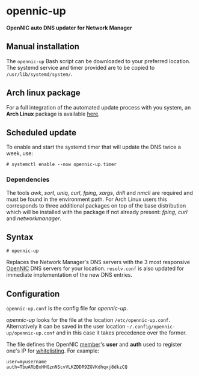 # opennic-up

**OpenNIC auto DNS updater for Network Manager**

## Manual installation
The `opennic-up` Bash script can be downloaded to your preferred location.
The systemd service and timer provided are to be copied to `/usr/lib/systemd/system/`.

## Arch linux package
For a full integration of the automated update process with you system, an **Arch Linux** package is available [here][1].

## Scheduled update
To enable and start the systemd timer that will update the DNS twice a week, use:
```
# systemctl enable --now opennic-up.timer
```
### Dependencies
The tools *awk*, *sort*, *uniq*, *curl*, *fping*, *xargs*, *drill* and *nmcli* are required and must be found in the environment path.
For Arch Linux users this corresponds to three additional packages on top of the base distribution which will be installed with the package if not already present: *fping*, *curl* and  *networkmanager*.

## Syntax

`# opennic-up`

Replaces the Network Manager's DNS servers with the 3 most responsive [OpenNIC][0] DNS servers for your location. `resolv.conf` is also updated for immediate implementation of the new DNS entries.

## Configuration

`opennic-up.conf` is the config file for *opennic-up*. 

*opennic-up* looks for the file at the location `/etc/opennic-up.conf`. Alternatively it can be saved in the user location `~/.config/opennic-up/opennic-up.conf` and in this case it takes precedence over the former.

The file defines the OpenNIC [member][3]'s **user** and **auth** used to register one's IP for [whitelisting][4]. For example:
```
user=myusername
auth=TbuARbBxHHGznNScvVLKZDDR9ZGVKdhqxj8dkzCQ
```

[0]: https://www.opennicproject.org/
[1]: https://aur.archlinux.org/packages/opennic-up
[3]: https://www.opennicproject.org/members/
[4]: https://wiki.opennic.org/api/whitelist